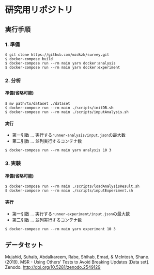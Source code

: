 # 研究用リポジトリ

## 実行手順
### 1. 準備
```console
$ git clone https://github.com/mzdkzk/survey.git
$ docker-compose build
$ docker-compose run --rm main yarn docker:analysis
$ docker-compose run --rm main yarn docker:experiment
```

### 2. 分析
#### 準備(省略可能)
```console
$ mv path/to/dataset ./dataset
$ docker-compose run --rm main ./scripts/initDB.sh
$ docker-compose run --rm main ./scripts/inputAnalysis.sh
```

#### 実行

* 第一引数 ... 実行する`runner-analysis/input.json`の最大数
* 第二引数 ... 並列実行するコンテナ数

```console
$ docker-compose run --rm main yarn analysis 10 3
```

### 3. 実験
#### 準備(省略可能)
```console
$ docker-compose run --rm main ./scripts/loadAnalysisResult.sh
$ docker-compose run --rm main ./scripts/inputExperiment.sh
```

#### 実行

* 第一引数 ... 実行する`runner-experiment/input.json`の最大数
* 第二引数 ... 並列実行するコンテナ数

```console
$ docker-compose run --rm main yarn experiment 10 3
```

## データセット

Mujahid, Suhaib, Abdalkareem, Rabe, Shihab, Emad, & McIntosh, Shane. (2019). MSR - Using Others' Tests to Avoid Breaking Updates [Data set]. Zenodo. http://doi.org/10.5281/zenodo.2549129
